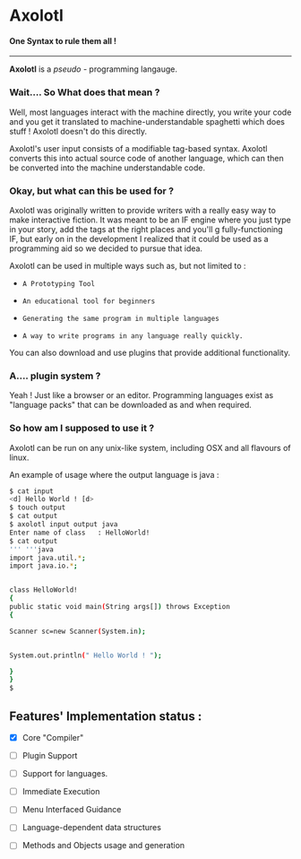 # Axolotl

#### One Syntax to rule them all !
 
---
 __Axolotl__ is a _pseudo -_ programming langauge.
 
### Wait.... So What does that mean ?
 
Well, most languages interact with the machine directly, you write your code and you get it translated to machine-understandable spaghetti which does stuff ! 
Axolotl doesn't do this directly.

Axolotl's user input consists of a modifiable tag-based syntax. Axolotl converts this into actual source code of another language, which can then be converted into the machine understandable code.

### Okay, but what can this be used for ? 

Axolotl was originally written to provide writers with a really easy way to make interactive fiction. It was meant to be an IF engine where you just type in your story, add the tags at the right places and you'll g fully-functioning IF, but early on in the development I realized that it could be used as a programming aid so we decided to pursue that idea.

Axolotl can be used in multiple ways such as, but not limited to :

-     A Prototyping Tool
-     An educational tool for beginners
-     Generating the same program in multiple languages
-     A way to write programs in any language really quickly.

You can also download and use plugins that provide additional functionality.

### A.... plugin system ?

Yeah ! Just like a browser or an editor. Programming languages exist as "language packs" that can be downloaded as and when required.

### So how am I supposed to use it ?
 
Axolotl can be run on any unix-like system, including OSX and all flavours of linux.

An example of usage where the output language is java : 

 
```sh
$ cat input
<d] Hello World ! [d>
$ touch output
$ cat output
$ axolotl input output java
Enter name of class   : HelloWorld!                
$ cat output 
''' '''java
import java.util.*;
import java.io.*;


class HelloWorld!
{
public static void main(String args[]) throws Exception
{

Scanner sc=new Scanner(System.in);


System.out.println(" Hello World ! ");

}
}
$ 
```
 
## Features' Implementation status :
- [X]   Core "Compiler"
- [ ]   Plugin Support
- [ ]   Support for languages.
- [ ]   Immediate Execution
- [ ]   Menu Interfaced Guidance
- [ ]   Language-dependent data structures
- [ ]   Methods and Objects usage and generation

